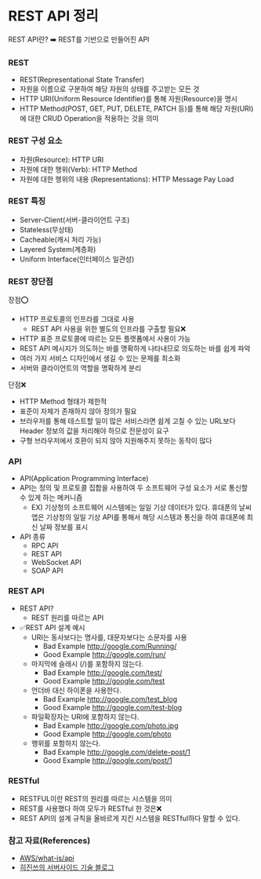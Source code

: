 # REST API 정리

REST API란? ➡️ REST를 기반으로 만들어진 API

### REST

- REST(Representational State Transfer)
- 자원을 이름으로 구분하여 해당 자원의 상태를 주고받는 모든 것
- HTTP URI(Uniform Resource Identifier)를 통해 자원(Resource)을 명시
- HTTP Method(POST, GET, PUT, DELETE, PATCH 등)를 통해 해당 자원(URI)에 대한 CRUD Operation을 적용하는 것을 의미

### REST 구성 요소

- 자원(Resource): HTTP URI
- 자원에 대한 행위(Verb): HTTP Method
- 자원에 대한 행위의 내용 (Representations): HTTP Message Pay Load

### REST 특징 

- Server-Client(서버-클라이언트 구조)
- Stateless(무상태)
- Cacheable(캐시 처리 가능)
- Layered System(계층화)
- Uniform Interface(인터페이스 일관성)

### REST 장단점

장점⭕️
- HTTP 프로토콜의 인프라를 그대로 사용 
  - REST API 사용을 위한 별도의 인프라를 구출할 필요❌
- HTTP 표준 프로토콜에 따르는 모든 플랫폼에서 사용이 가능
- REST API 메시지가 의도하는 바를 명확하게 나타내므로 의도하는 바를 쉽게 파악
- 여러 가지 서비스 디자인에서 생길 수 있는 문제를 최소화
- 서버와 클라이언트의 역할을 명확하게 분리

단점❌
- HTTP Method 형태가 제한적
- 표준이 자체가 존재하지 않아 정의가 필요
- 브라우저를 통해 테스트할 일이 많은 서비스라면 쉽게 고칠 수 있는 URL보다 Header 정보의 값을 처리해야 하므로 전문성이 요구
- 구형 브라우저에서 호환이 되지 않아 지원해주지 못하는 동작이 많다

### API

- API(Application Programming Interface) 
- API는 정의 및 프로토콜 집합을 사용하여 두 소프트웨어 구성 요소가 서로 통신할 수 있게 하는 메커니즘 
  - EX) 기상청의 소프트웨어 시스템에는 일일 기상 데이터가 있다. 휴대폰의 날씨 앱은 기상청의 일일 기상 API를 통해서
    해당 시스템과 통신을 하여 휴대폰에 최신 날짜 정보를 표시
- API 종류
  - RPC API
  - REST API
  - WebSocket API
  - SOAP API

### REST API

- REST API?
  - REST 원리를 따르는 API 
- ✅REST API 설계 예시 
  - URI는 동사보다는 명사를, 대문자보다는 소문자를 사용
    - Bad Example http://google.com/Running/
    - Good Example  http://google.com/run/  
  - 마지막에 슬래시 (/)를 포함하지 않는다.
    - Bad Example http://google.com/test/  
    - Good Example  http://google.com/test
  - 언더바 대신 하이폰을 사용한다.
    - Bad Example http://google.com/test_blog
    - Good Example  http://google.com/test-blog  
  - 파일확장자는 URI에 포함하지 않는다.
    - Bad Example http://google.com/photo.jpg  
    - Good Example  http://google.com/photo  
  - 행위를 포함하지 않는다.
    - Bad Example http://google.com/delete-post/1  
    - Good Example  http://google.com/post/1  

### RESTful

- RESTFUL이란 REST의 원리를 따르는 시스템을 의미
- REST를 사용했다 하여 모두가 RESTful 한 것은❌
- REST API의 설계 규칙을 올바르게 지킨 시스템을 RESTful하다 말할 수 있다.

### 참고 자료(References)

- [AWS/what-is/api](https://aws.amazon.com/ko/what-is/api/)
- [히진쓰의 서버사이드 기술 블로그](https://khj93.tistory.com/entry/%EB%84%A4%ED%8A%B8%EC%9B%8C%ED%81%AC-REST-API%EB%9E%80-REST-RESTful%EC%9D%B4%EB%9E%80)